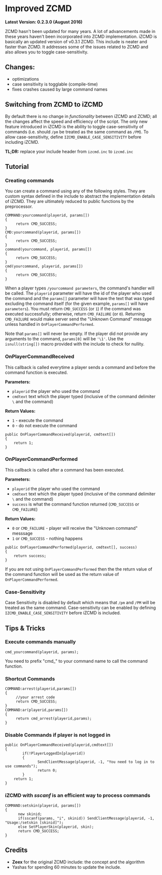 # Improved ZCMD
**Latest Version: 0.2.3.0  (August 2016)**

ZCMD hasn't been updated for many years. A lot of advancements made in these years haven't been incorporated into ZCMD implementation. iZCMD is basically an updated version of v0.3.1 ZCMD. This include is neater and faster than ZCMD. It addresses some of the issues related to ZCMD and also allows you to toggle case-sensitivity.

## Changes:
- optimizations
- case sensitivity is togglable (compile-time)
- fixes crashes caused by large command names

## Switching from ZCMD to iZCMD
By default there is no change in *functionality* between iZCMD and ZCMD; all the changes affect the speed and efficiency of the script. The only new feature introduced in iZCMD is the ability to toggle case-sensitivity of commands (i.e. should `/pm` be treated as the same command as `/PM`). To allow case-sensitivity, define `IZCMD_ENABLE_CASE_SENSITIVITY` before including iZCMD.

**TL;DR:** replace your include header from `izcmd.inc` to `izcmd.inc`

## Tutorial

### Creating commands

You can create a command using any of the following styles. They are custom syntax defined in the include to abstract the implementation details of iZCMD. They are ultimately reduced to public functions by the preprocessor.

```
COMMAND:yourcommand(playerid, params[])
{
     return CMD_SUCCESS;
}
CMD:yourcommand(playerid, params[])
{
     return CMD_SUCCESS;
}
command(yourcommand, playerid, params[])
{
     return CMD_SUCCESS;
}
cmd(yourcommand, playerid, params[])
{
     return CMD_SUCCESS;
}
```

When a player types `/yourcommand parameters`, the command's handler will be called. The `playerid` parameter will have the id of the player who used the command and the `params[]` parameter will have the text that was typed excluding the command itself (for the given example, `params[]` will have `parameters`). You must return `CMD_SUCCESS` (or `1`) if the command was executed successfully; otherwise, return `CMD_FAILURE` (or `0`). Returning `CMD_FAILURE` would make server send the "Unknown Command" message unless handled in `OnPlayerCommandPerformed`.

Note that `params[]` will never be empty. If the player did not provide any arguments to the command, `params[0]` will be `'\1'`. Use the `isnull(string[])` macro provided with the include to check for nullity.

### OnPlayerCommandReceived

This callback is called everytime a player sends a command and before the command function is executed.

**Parameters:**
- `playerid` the player who used the command
- `cmdtext` text which the player typed (inclusive of the command delimiter `\` and the command)

**Return Values:**
- `1` - execute the command
- `0` - do not execute the command

```
public OnPlayerCommandReceived(playerid, cmdtext[])
{
	return 1;
}
```

### OnPlayerCommandPerformed
This callback is called after a command has been executed.

**Parameters:**
- `playerid` the player who used the command
- `cmdtext` text which the player typed (inclusive of the command delimiter `\` and the command)
- `success` is what the command function returned (`CMD_SUCCESS` or `CMD_FAILURE`)

**Return Values:**
- `0` or `CMD_FAILURE` - player will receive the "Unknown command" messsage
- `1` or `CMD_SUCCESS` - nothing happens

```
public OnPlayerCommandPerformed(playerid, cmdtext[], success)
{
	return success;
}
```

If you are not using `OnPlayerCommandPerformed` then the the return value of the command function will be used as the return value of `OnPlayerCommandPerformed`.

### Case-Sensitivity
Case Sensitivity is disabled by default which means that `/pm` and `/PM` will be treated as the same command. Case-sensitivity can be enabled by defining `IZCMD_ENABLE_CASE_SENSITIVITY` before iZCMD is included.

## Tips & Tricks

### Execute commands manually

```cmd_yourcommand(playerid, params);```

You need to prefix "cmd_" to your command name to call the command function.

### Shortcut Commands

```
COMMAND:arrest(playerid,params[])
{
     //your arrest code
     return CMD_SUCCESS; 
}
COMMAND:ar(playerid,params[])
{
     return cmd_arrest(playerid,params);
}
```

### Disable Commands if player is not logged in

```
public OnPlayerCommandReceived(playerid,cmdtext[])
{
        if(!PlayerLoggedIn[playerid]) 
        {
               SendClientMessage(playerid, -1, "You need to log in to use commands");
               return 0;
        }
	return 1;
}
```

### iZCMD with *sscanf* is an efficient way to process commands

```
COMMAND:setskin(playerid, params[])
{
      new skinid;
      if(sscanf(params, "i", skinid)) SendClientMessage(playerid, -1, "Usage:/setskin [skinid]");
      else SetPlayerSkin(playerid, skin);
      return CMD_SUCCESS;
}
```
## Credits
- **Zeex** for the original ZCMD include: the concept and the algorithm
- Yashas for spending 60 minutes to update the include.
